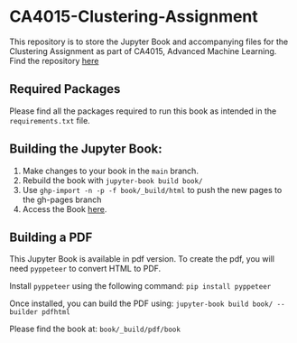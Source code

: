 # CA4015-Clustering-Assignment
This repository is to store the Jupyter Book and accompanying files for the Clustering Assignment as part of CA4015, Advanced Machine Learning.
Find the repository [here](https://github.com/scummins00/CA4015-Clustering-Assignment)

## Required Packages
Please find all the packages required to run this book as intended in the `requirements.txt` file.

## Building the Jupyter Book:
1. Make changes to your book in the `main` branch.
2. Rebuild the book with `jupyter-book build book/`
3. Use `ghp-import -n -p -f book/_build/html` to push the new pages to the gh-pages branch
4. Access the Book [here](https://scummins00.github.io/CA4015-Clustering-Assignment/intro.html).

## Building a PDF
This Jupyter Book is available in pdf version. To create the pdf, you will need `pyppeteer` to convert HTML to PDF.

Install `pyppeteer` using the following command:
`pip install pyppeteer`

Once installed, you can build the PDF using:
`jupyter-book build book/ --builder pdfhtml`

Please find the book at: `book/_build/pdf/book`